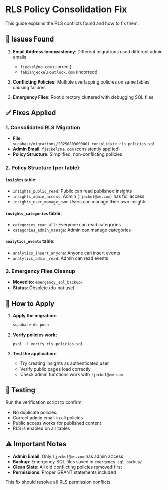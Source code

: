 # RLS Policy Consolidation Fix

This guide explains the RLS conflicts found and how to fix them.

## 🔴 Issues Found

1. **Email Address Inconsistency**: Different migrations used different admin emails
   - `fjeckel@me.com` (correct)
   - `fabianjeckel@outlook.com` (incorrect)

2. **Conflicting Policies**: Multiple overlapping policies on same tables causing failures

3. **Emergency Files**: Root directory cluttered with debugging SQL files

## ✅ Fixes Applied

### 1. Consolidated RLS Migration
- **File**: `supabase/migrations/20250803000001_consolidate_rls_policies.sql`
- **Admin Email**: `fjeckel@me.com` (consistently applied)
- **Policy Structure**: Simplified, non-conflicting policies

### 2. Policy Structure (per table):

#### `insights` table:
- `insights_public_read`: Public can read published insights
- `insights_admin_access`: Admin (`fjeckel@me.com`) has full access
- `insights_user_manage_own`: Users can manage their own insights

#### `insights_categories` table:
- `categories_read_all`: Everyone can read categories  
- `categories_admin_manage`: Admin can manage categories

#### `analytics_events` table:
- `analytics_insert_anyone`: Anyone can insert events
- `analytics_admin_read`: Admin can read events

### 3. Emergency Files Cleanup
- **Moved to**: `emergency_sql_backup/`
- **Status**: Obsolete (do not use)

## 🚀 How to Apply

1. **Apply the migration**:
   ```bash
   supabase db push
   ```

2. **Verify policies work**:
   ```bash
   psql -f verify_rls_policies.sql
   ```

3. **Test the application**:
   - Try creating insights as authenticated user
   - Verify public pages load correctly
   - Check admin functions work with `fjeckel@me.com`

## 🧪 Testing

Run the verification script to confirm:
- No duplicate policies
- Correct admin email in all policies
- Public access works for published content
- RLS is enabled on all tables

## ⚠️ Important Notes

- **Admin Email**: Only `fjeckel@me.com` has admin access
- **Backup**: Emergency SQL files saved in `emergency_sql_backup/`
- **Clean Slate**: All old conflicting policies removed first
- **Permissions**: Proper GRANT statements included

This fix should resolve all RLS permission conflicts.